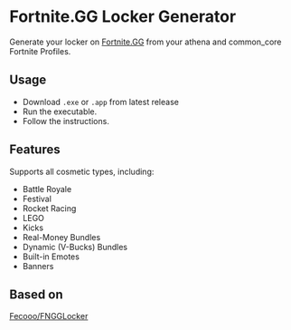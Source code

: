 # Fortnite.GG Locker Generator

Generate your locker on [Fortnite.GG](https://fortnite.gg) from your athena and common_core Fortnite Profiles.

## Usage

- Download `.exe` or `.app` from latest release
- Run the executable.
- Follow the instructions.

## Features

Supports all cosmetic types, including:

- Battle Royale
- Festival
- Rocket Racing
- LEGO
- Kicks
- Real-Money Bundles
- Dynamic (V-Bucks) Bundles
- Built-in Emotes
- Banners

## Based on
[Fecooo/FNGGLocker](https://github.com/Fecooo/FNGGLocker)

